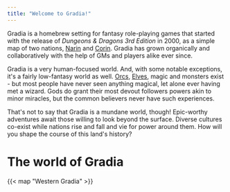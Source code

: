 ```yaml
---
title: "Welcome to Gradia!"
---
```


Gradia is a homebrew setting for fantasy role-playing games that started with
the release of _Dungeons & Dragons 3rd Edition_ in 2000, as a simple map of two
nations, [Narin](/pages/Narin) and [Corin](/pages/Corin). Gradia has grown
organically and collaboratively with the help of GMs and players alike ever since.

Gradia is a very human-focused world. And, with some notable exceptions, it's a
fairly low-fantasy world as well. [Orcs](/pages/Orkol), [Elves](/pages/Einir),
magic and monsters exist - but most people have never seen anything magical, let
alone ever having met a wizard. Gods do grant their most devout followers powers
akin to minor miracles, but the common believers never have such experiences.

That's not to say that Gradia is a mundane world, though! Epic-worthy
adventures await those willing to look beyond the surface. Diverse cultures
co-exist while nations rise and fall and vie for power around them. How will
you shape the course of this land's history?

# The world of Gradia

{{< map "Western Gradia" >}}